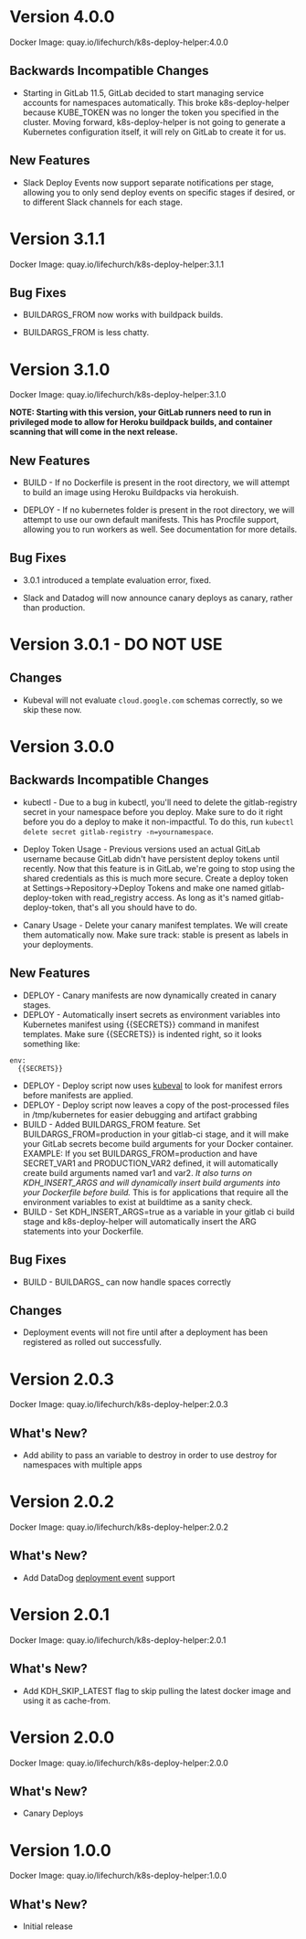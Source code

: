 # Version 4.0.0

Docker Image: quay.io/lifechurch/k8s-deploy-helper:4.0.0

## Backwards Incompatible Changes

* Starting in GitLab 11.5, GitLab decided to start managing service accounts for namespaces automatically. This broke k8s-deploy-helper because KUBE_TOKEN was no longer the token you specified in the cluster. Moving forward, k8s-deploy-helper is not going to generate a Kubernetes configuration itself, it will rely on GitLab to create it for us.

## New Features

* Slack Deploy Events now support separate notifications per stage, allowing you to only send deploy events on specific stages if desired, or to different Slack channels for each stage.

# Version 3.1.1

Docker Image: quay.io/lifechurch/k8s-deploy-helper:3.1.1

## Bug Fixes

* BUILDARGS_FROM now works with buildpack builds.

* BUILDARGS_FROM is less chatty.


# Version 3.1.0

Docker Image: quay.io/lifechurch/k8s-deploy-helper:3.1.0

**NOTE: Starting with this version, your GitLab runners need to run in privileged mode to allow for Heroku buildpack builds, and container scanning that will come in the next release.**

## New Features

* BUILD - If no Dockerfile is present in the root directory, we will attempt to build an image using Heroku Buildpacks via herokuish. 

* DEPLOY - If no kubernetes folder is present in the root directory, we will attempt to use our own default manifests. This has Procfile support, allowing you to run workers as well. See documentation for more details.

## Bug Fixes

* 3.0.1 introduced a template evaluation error, fixed.

* Slack and Datadog will now announce canary deploys as canary, rather than production.

# Version 3.0.1 - DO NOT USE

## Changes

* Kubeval will not evaluate ```cloud.google.com``` schemas correctly, so we skip these now. 

# Version 3.0.0

## Backwards Incompatible Changes
* kubectl - Due to a bug in kubectl, you'll need to delete the gitlab-registry secret in your namespace before you deploy. Make sure to do it right before you do a deploy to make it non-impactful. To do this, run ```kubectl delete secret gitlab-registry -n=yournamespace```.

* Deploy Token Usage - Previous versions used an actual GitLab username because GitLab didn't have persistent deploy tokens until recently. Now that this feature is in GitLab, we're going to stop using the shared credentials as this is much more secure. Create a deploy token at Settings->Repository->Deploy Tokens and make one named gitlab-deploy-token with read_registry access. As long as it's named gitlab-deploy-token, that's all you should have to do.

* Canary Usage - Delete your canary manifest templates. We will create them automatically now. Make sure track: stable is present as labels in your deployments.

## New Features
* DEPLOY - Canary manifests are now dynamically created in canary stages.
* DEPLOY - Automatically insert secrets as environment variables into Kubernetes manifest using {{SECRETS}} command in manifest templates. Make sure {{SECRETS}} is indented right, so it looks something like:
```
env:
  {{SECRETS}}
```
* DEPLOY - Deploy script now uses [kubeval](https://github.com/garethr/kubeval) to look for manifest errors before manifests are applied.
* DEPLOY - Deploy script now leaves a copy of the post-processed files in /tmp/kubernetes for easier debugging and artifact grabbing
* BUILD - Added BUILDARGS_FROM feature. Set BUILDARGS_FROM=production in your gitlab-ci stage, and it will make your GitLab secrets become build arguments for your Docker container. EXAMPLE: If you set BUILDARGS_FROM=production and have SECRET_VAR1 and PRODUCTION_VAR2 defined, it will automatically create build arguments named var1 and var2. *It also turns on KDH_INSERT_ARGS and will dynamically insert build arguments into your Dockerfile before build.* This is for applications that require all the environment variables to exist at buildtime as a sanity check.
* BUILD - Set KDH_INSERT_ARGS=true as a variable in your gitlab ci build stage and k8s-deploy-helper will automatically insert the ARG statements into your Dockerfile.

## Bug Fixes
* BUILD - BUILDARGS_ can now handle spaces correctly

## Changes
* Deployment events will not fire until after a deployment has been registered as rolled out successfully.

# Version 2.0.3

Docker Image: quay.io/lifechurch/k8s-deploy-helper:2.0.3

## What's New?
* Add ability to pass an variable to destroy in order to use destroy for namespaces with multiple apps

# Version 2.0.2

Docker Image: quay.io/lifechurch/k8s-deploy-helper:2.0.2

## What's New?
* Add DataDog [deployment event](https://github.com/lifechurch/k8s-deploy-helper#deploy-events) support

# Version 2.0.1

Docker Image: quay.io/lifechurch/k8s-deploy-helper:2.0.1

## What's New?
* Add KDH_SKIP_LATEST flag to skip pulling the latest docker image and using it as cache-from.

# Version 2.0.0

Docker Image: quay.io/lifechurch/k8s-deploy-helper:2.0.0

## What's New?
* Canary Deploys 

# Version 1.0.0

Docker Image: quay.io/lifechurch/k8s-deploy-helper:1.0.0

## What's New?
* Initial release
